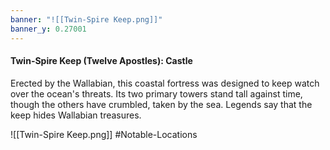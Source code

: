 ```yaml
---
banner: "![[Twin-Spire Keep.png]]"
banner_y: 0.27001
---
```



#### Twin-Spire Keep (Twelve Apostles): Castle

Erected by the Wallabian, this coastal fortress was designed to keep watch over the ocean's threats. Its two primary towers stand tall against time, though the others have crumbled, taken by the sea. Legends say that the keep hides Wallabian treasures.

![[Twin-Spire Keep.png]]
#Notable-Locations